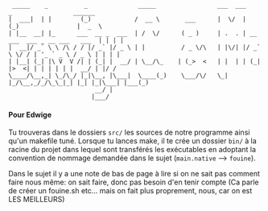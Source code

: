 ```
 _____    _          _              _____                 ___  ___           _                 ______
|  ___|  | |        (_)            /  __ \       ___      |  \/  |          (_)                |  _  \
| |__  __| |_      ___  __ _  ___  | /  \/      ( _ )     | .  . | __ ___  ___ _ __ ___   ___  | | | |
|  __|/ _` \ \ /\ / / |/ _` |/ _ \ | |          / _ \/\   | |\/| |/ _` \ \/ / | '_ ` _ \ / _ \ | | | |
| |__| (_| |\ V  V /| | (_| |  __/ | \__/\_    | (_>  <   | |  | | (_| |>  <| | | | | | |  __/ | |/ /
\____/\__,_| \_/\_/ |_|\__, |\___|  \____(_)    \___/\/   \_|  |_/\__,_/_/\_\_|_| |_| |_|\___| |___(_)
                        __/ |
                       |___/
```

#### Pour Edwige

Tu trouveras dans le dossiers `src/` les sources de notre programme ainsi qu'un makefile tuné. Lorsque tu lances make, il te crée un dossier `bin/` à la racine du projet dans lequel sont transférés les exécutables en adoptant la convention de nommage demandée dans le sujet (`main.native` --> `fouine`).

Dans le sujet il y a une note de bas de page à lire si on ne sait pas comment faire nous même: on sait faire, donc pas besoin d'en tenir compte (Ca parle de créer un fouine.sh etc... mais on fait plus proprement, nous, car on est LES MEILLEURS)
